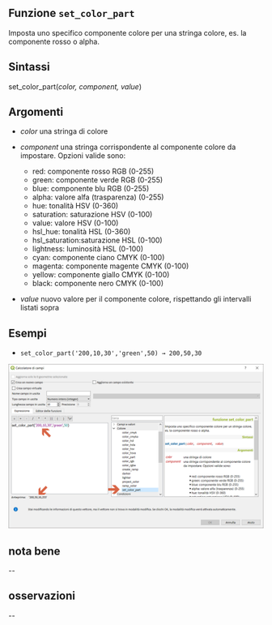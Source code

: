 ## Funzione `set_color_part`

Imposta uno specifico componente colore per una stringa colore, es. la componente rosso o alpha.

## Sintassi

set_color_part(_color, component, value_)

## Argomenti

* _color_ una stringa di colore
* _component_ una stringa corrispondente al componente colore da impostare. Opzioni valide sono:

    * red: componente rosso RGB (0-255)
    * green: componente verde RGB (0-255)
    * blue: componente blu RGB (0-255)
    * alpha: valore alfa (trasparenza) (0-255)
    * hue: tonalità HSV (0-360)
    * saturation: saturazione HSV (0-100)
    * value: valore HSV (0-100)
    * hsl_hue: tonalità HSL (0-360)
    * hsl_saturation:saturazione HSL (0-100)
    * lightness: luminosità HSL (0-100)
    * cyan: componente ciano CMYK (0-100)
    * magenta: componente magente CMYK (0-100)
    * yellow: componente giallo CMYK (0-100)
    * black: componente nero CMYK (0-100)

* _value_ nuovo valore per il componente colore, rispettando gli intervalli listati sopra

## Esempi

* `set_color_part('200,10,30','green',50) → 200,50,30`

<img src="/img/colore/set_color_part/set_color_part1.png">

## nota bene

--

## osservazioni

--